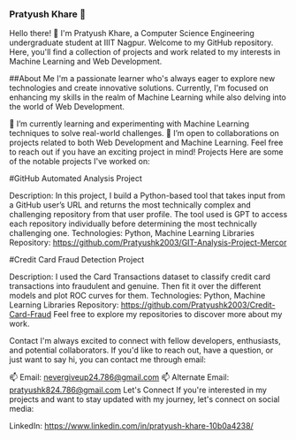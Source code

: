 ### Pratyush Khare 👋

Hello there! 👋 I'm Pratyush Khare, a Computer Science Engineering undergraduate student at IIIT Nagpur. Welcome to my GitHub repository. Here, you'll find a collection of projects and work related to my interests in Machine Learning and Web Development.

##About Me
I'm a passionate learner who's always eager to explore new technologies and create innovative solutions. Currently, I'm focused on enhancing my skills in the realm of Machine Learning while also delving into the world of Web Development.

🌱 I’m currently learning and experimenting with Machine Learning techniques to solve real-world challenges.
👯 I’m open to collaborations on projects related to both Web Development and Machine Learning. Feel free to reach out if you have an exciting project in mind!
Projects
Here are some of the notable projects I've worked on:

#GitHub Automated Analysis Project

Description: In this project, I build a Python-based tool that takes input from a GitHub user’s URL and returns the most 
technically complex and challenging repository from that user profile.
The tool used is GPT to access each repository individually before determining the most technically 
challenging one.
Technologies: Python, Machine Learning Libraries
Repository: https://github.com/Pratyushk2003/GIT-Analysis-Project-Mercor

#Credit Card Fraud Detection Project

Description: I used the Card Transactions dataset to classify credit card transactions into fraudulent and genuine. Then
fit it over the different models and plot ROC curves for them.
Technologies: Python, Machine Learning Libraries
Repository: https://github.com/Pratyushk2003/Credit-Card-Fraud
Feel free to explore my repositories to discover more about my work.

Contact
I'm always excited to connect with fellow developers, enthusiasts, and potential collaborators. If you'd like to reach out, have a question, or just want to say hi, you can contact me through email:

📫 Email: nevergiveup24.786@gmail.com
📫 Alternate Email: pratyushk824.786@gmail.com
Let's Connect
If you're interested in my projects and want to stay updated with my journey, let's connect on social media:

LinkedIn: https://www.linkedin.com/in/pratyush-khare-10b0a4238/
